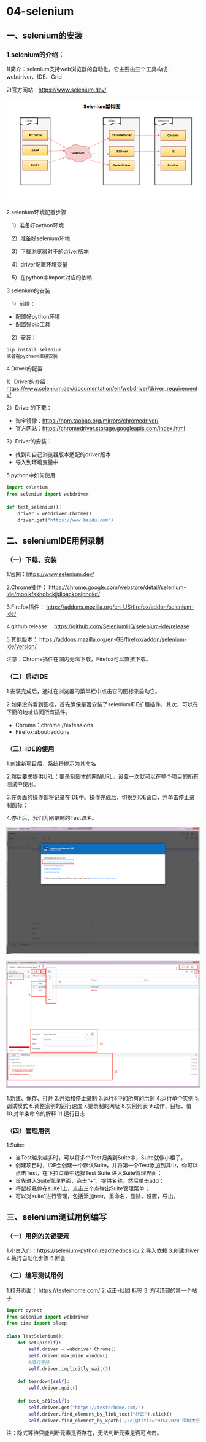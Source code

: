 # 04-selenium
##  一、selenium的安装
### 1.selenium的介绍：
1)简介：selenium支持web浏览器的自动化。它主要由三个工具构成：webdriver、IDE、Grid

2)官方网站：https://www.selenium.dev/

![selenium](https://github.com/tete1987/picture_resource/blob/master/selenium/selenium1.png)

2.selenium环境配置步骤

&emsp;1）准备好python环境

&emsp;2）准备好selenium环境

&emsp;3）下载浏览器对于的driver版本

&emsp;4）driver配置环境变量

&emsp;5）在python中import对应的依赖

3.selenium的安装

&emsp;1）前提：
- 配置好python环境
- 配置好pip工具

&emsp;2）安装：
```
pip install selenium
或者在pycharm直接安装
```
4.Driver的配置

1）Driver的介绍：https://www.selenium.dev/documentation/en/webdriver/driver_requirements/

2）Driver的下载：
- 淘宝镜像：https://npm.taobao.org/mirrors/chromedriver/
- 官方网站：https://chromedriver.storage.googleapis.com/index.html

3）Driver的安装：
- 找到和自己浏览器版本适配的driver版本
- 导入到环境变量中

5.python中如何使用
```python
import selenium
from selenium import webdriver

def test_selenium()：
    driver = webdriver.Chrome()
    driver.get("https://www.baidu.com")

```

## 二、seleniumIDE用例录制
### （一）下载、安装
1.官网：https://www.selenium.dev/

2.Chrome插件：
https://chrome.google.com/webstore/detail/selenium-ide/mooikfakhdbckjjdioackbalphokd/

3.Firefox插件：
https://addons.mozilla.org/en-US/firefox/addon/selenium-ide/

4.github release：
https://github.com/SeleniumHQ/selenium-ide/release

5.其他版本：
https://addons.mazilla.org/en-GB/firefox/addon/selenium-ide/version/

注意：Chrome插件在国内无法下载，Firefox可以直接下载。

### （二）启动IDE
1.安装完成后，通过在浏览器的菜单栏中点击它的图标来启动它。

2.如果没有看到图标，首先确保是否安装了seleniumIDE扩展插件，其次，可以在下面的地址访问所有插件。
- Chrome：chrome://extensions
- Firefox:about:addons

### （三）IDE的使用
1.创建新项目后，系统将提示为其命名

2.然后要求提供URL：要录制脚本的网站URL。设置一次就可以在整个项目的所有测试中使用。

3.在页面的操作都将记录在IDE中。操作完成后，切换到IDE窗口，并单击停止录制图标；

4.停止后，我们为刚录制的Test取名。

![seleniumIDE1](https://github.com/tete1987/picture_resource/blob/master/selenium/seleniumIDE1.png)

![seleniumIDE2](https://github.com/tete1987/picture_resource/blob/master/selenium/seleniumIDE2.png)

1.新建、保存、打开
2.开始和停止录制
3.运行8中的所有的示例
4.运行单个实例
5.调试模式
6.调整案例的运行速度
7.要录制的网址
8.实例列表
9.动作、目标、值
10.对单条命令的解释
11.运行日志

### （四）管理用例
1.Suite:
- 当Test越来越多时，可以将多个Test归类到Suite中，Suite就像小柜子。
- 创建项目时，IDE会创建一个默认Suite，并将第一个Test添加到其中，你可以点击Test，在下拉菜单中选择Test Suite 进入Suite管理界面；
- 首先进入Suite管理界面，点击“+”，提供名称，然后单击add；
- 将鼠标悬停在suite1上，点击三个点弹出Suite管理菜单；
- 可以对suite1进行管理，包括添加test，重命名，删除，设置，导出。

## 三、selenium测试用例编写
### （一）用例的关键要素
1.小白入门：https://selenium-python.readthedocs.io/
2.导入依赖
3.创建driver
4.执行自动化步骤
5.断言

### （二）编写测试用例
1.打开页面： https://testerhome.com/
2.点击-社团  标签
3.访问顶部的第一个帖子
```python
import pytest
from selenium import webdriver
from time import sleep

class TestSelenium():
    def setup(self):
        self.driver = webdriver.Chrome()
        self.driver.maximize_window()
        #隐式等待
        self.driver.implicitly_wait(3)

    def teardown(self):
        self.driver.quit()

    def test_s01(self):
        self.driver.get("https://testerhome.com/")
        self.driver.find_element_by_link_text("社区").click()
        self.driver.find_element_by_xpath('//a[@title="MTSC2020 深圳大会集中问答帖"]').click()
```

注：隐式等待只能判断元素是否存在，无法判断元素是否可点击。
